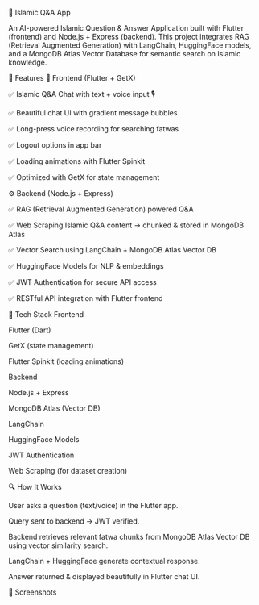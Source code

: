 🕌 Islamic Q&A App

An AI-powered Islamic Question & Answer Application built with Flutter (frontend) and Node.js + Express (backend).
This project integrates RAG (Retrieval Augmented Generation) with LangChain, HuggingFace models, and a MongoDB Atlas Vector Database for semantic search on Islamic knowledge.

🚀 Features
📱 Frontend (Flutter + GetX)

✅ Islamic Q&A Chat with text + voice input 🎙️

✅ Beautiful chat UI with gradient message bubbles

✅ Long-press voice recording for searching fatwas

✅ Logout options in app bar

✅ Loading animations with Flutter Spinkit

✅ Optimized with GetX for state management

⚙️ Backend (Node.js + Express)

✅ RAG (Retrieval Augmented Generation) powered Q&A

✅ Web Scraping Islamic Q&A content → chunked & stored in MongoDB Atlas

✅ Vector Search using LangChain + MongoDB Atlas Vector DB

✅ HuggingFace Models for NLP & embeddings

✅ JWT Authentication for secure API access

✅ RESTful API integration with Flutter frontend

🧠 Tech Stack
Frontend

Flutter (Dart)

GetX (state management)

Flutter Spinkit (loading animations)

Backend

Node.js + Express

MongoDB Atlas (Vector DB)

LangChain

HuggingFace Models

JWT Authentication

Web Scraping (for dataset creation)

🔍 How It Works

User asks a question (text/voice) in the Flutter app.

Query sent to backend → JWT verified.

Backend retrieves relevant fatwa chunks from MongoDB Atlas Vector DB using vector similarity search.

LangChain + HuggingFace generate contextual response.

Answer returned & displayed beautifully in Flutter chat UI.

📸 Screenshots

